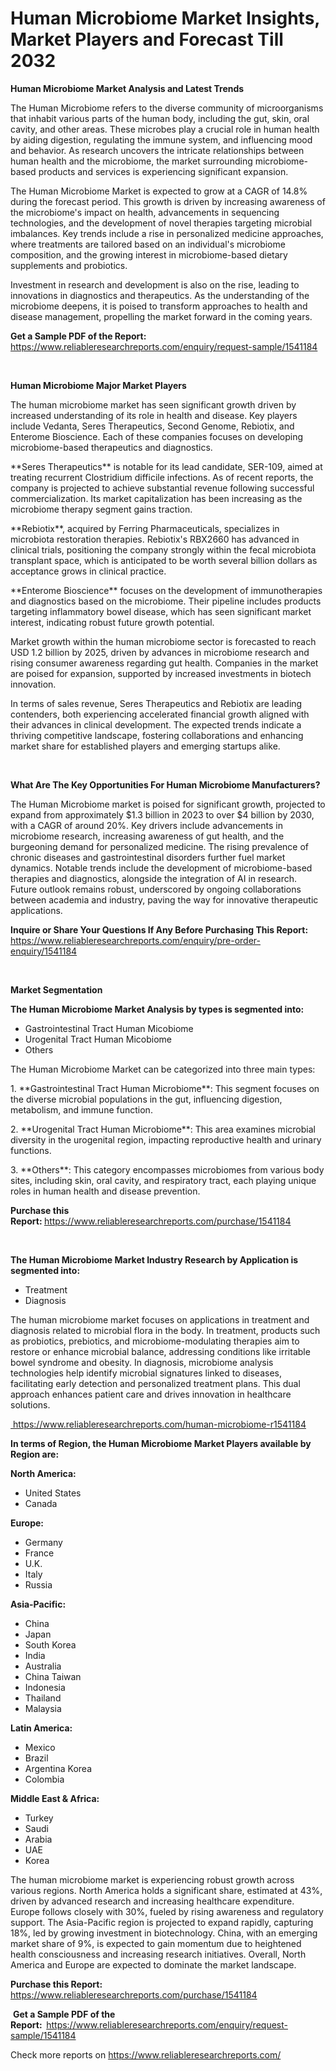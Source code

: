 <p><h1>Human Microbiome Market Insights, Market Players and Forecast Till 2032</h1></p><p><strong>Human Microbiome Market Analysis and Latest Trends</strong></p>
<p><p>The Human Microbiome refers to the diverse community of microorganisms that inhabit various parts of the human body, including the gut, skin, oral cavity, and other areas. These microbes play a crucial role in human health by aiding digestion, regulating the immune system, and influencing mood and behavior. As research uncovers the intricate relationships between human health and the microbiome, the market surrounding microbiome-based products and services is experiencing significant expansion.</p><p>The Human Microbiome Market is expected to grow at a CAGR of 14.8% during the forecast period. This growth is driven by increasing awareness of the microbiome's impact on health, advancements in sequencing technologies, and the development of novel therapies targeting microbial imbalances. Key trends include a rise in personalized medicine approaches, where treatments are tailored based on an individual's microbiome composition, and the growing interest in microbiome-based dietary supplements and probiotics.</p><p>Investment in research and development is also on the rise, leading to innovations in diagnostics and therapeutics. As the understanding of the microbiome deepens, it is poised to transform approaches to health and disease management, propelling the market forward in the coming years.</p></p>
<p><strong>Get a Sample PDF of the Report:&nbsp;</strong> <a href="https://www.reliableresearchreports.com/enquiry/request-sample/1541184?utm_campaign=40&utm_medium=2&utm_source=Github&utm_content=ia&utm_term=03032025&utm_id=human-microbiome">https://www.reliableresearchreports.com/enquiry/request-sample/1541184</a></p>
<p>&nbsp;</p>
<p><strong>Human Microbiome Major Market Players</strong></p>
<p><p>The human microbiome market has seen significant growth driven by increased understanding of its role in health and disease. Key players include Vedanta, Seres Therapeutics, Second Genome, Rebiotix, and Enterome Bioscience. Each of these companies focuses on developing microbiome-based therapeutics and diagnostics.</p><p>**Seres Therapeutics** is notable for its lead candidate, SER-109, aimed at treating recurrent Clostridium difficile infections. As of recent reports, the company is projected to achieve substantial revenue following successful commercialization. Its market capitalization has been increasing as the microbiome therapy segment gains traction.</p><p>**Rebiotix**, acquired by Ferring Pharmaceuticals, specializes in microbiota restoration therapies. Rebiotix's RBX2660 has advanced in clinical trials, positioning the company strongly within the fecal microbiota transplant space, which is anticipated to be worth several billion dollars as acceptance grows in clinical practice.</p><p>**Enterome Bioscience** focuses on the development of immunotherapies and diagnostics based on the microbiome. Their pipeline includes products targeting inflammatory bowel disease, which has seen significant market interest, indicating robust future growth potential.</p><p>Market growth within the human microbiome sector is forecasted to reach USD 1.2 billion by 2025, driven by advances in microbiome research and rising consumer awareness regarding gut health. Companies in the market are poised for expansion, supported by increased investments in biotech innovation.</p><p>In terms of sales revenue, Seres Therapeutics and Rebiotix are leading contenders, both experiencing accelerated financial growth aligned with their advances in clinical development. The expected trends indicate a thriving competitive landscape, fostering collaborations and enhancing market share for established players and emerging startups alike.</p></p>
<p>&nbsp;</p>
<p><strong>What Are The Key Opportunities For Human Microbiome Manufacturers?</strong></p>
<p><p>The Human Microbiome market is poised for significant growth, projected to expand from approximately $1.3 billion in 2023 to over $4 billion by 2030, with a CAGR of around 20%. Key drivers include advancements in microbiome research, increasing awareness of gut health, and the burgeoning demand for personalized medicine. The rising prevalence of chronic diseases and gastrointestinal disorders further fuel market dynamics. Notable trends include the development of microbiome-based therapies and diagnostics, alongside the integration of AI in research. Future outlook remains robust, underscored by ongoing collaborations between academia and industry, paving the way for innovative therapeutic applications.</p></p>
<p><strong>Inquire or Share Your Questions If Any Before Purchasing This Report:</strong> <a href="https://www.reliableresearchreports.com/enquiry/pre-order-enquiry/1541184?utm_campaign=40&utm_medium=2&utm_source=Github&utm_content=ia&utm_term=03032025&utm_id=human-microbiome">https://www.reliableresearchreports.com/enquiry/pre-order-enquiry/1541184</a></p>
<p>&nbsp;</p>
<p><strong>Market Segmentation</strong></p>
<p><strong>The Human Microbiome Market Analysis by types is segmented into:</strong></p>
<p><ul><li>Gastrointestinal Tract Human Micobiome</li><li>Urogenital Tract Human Micobiome</li><li>Others</li></ul></p>
<p><p>The Human Microbiome Market can be categorized into three main types: </p><p>1. **Gastrointestinal Tract Human Microbiome**: This segment focuses on the diverse microbial populations in the gut, influencing digestion, metabolism, and immune function. </p><p>2. **Urogenital Tract Human Microbiome**: This area examines microbial diversity in the urogenital region, impacting reproductive health and urinary functions. </p><p>3. **Others**: This category encompasses microbiomes from various body sites, including skin, oral cavity, and respiratory tract, each playing unique roles in human health and disease prevention.</p></p>
<p><strong>Purchase this Report:&nbsp;</strong><a href="https://www.reliableresearchreports.com/purchase/1541184?utm_campaign=40&utm_medium=2&utm_source=Github&utm_content=ia&utm_term=03032025&utm_id=human-microbiome">https://www.reliableresearchreports.com/purchase/1541184</a></p>
<p>&nbsp;</p>
<p><strong>The Human Microbiome Market Industry Research by Application is segmented into:</strong></p>
<p><ul><li>Treatment</li><li>Diagnosis</li></ul></p>
<p><p>The human microbiome market focuses on applications in treatment and diagnosis related to microbial flora in the body. In treatment, products such as probiotics, prebiotics, and microbiome-modulating therapies aim to restore or enhance microbial balance, addressing conditions like irritable bowel syndrome and obesity. In diagnosis, microbiome analysis technologies help identify microbial signatures linked to diseases, facilitating early detection and personalized treatment plans. This dual approach enhances patient care and drives innovation in healthcare solutions.</p></p>
<p><a href="https://www.reliableresearchreports.com/human-microbiome-r1541184?utm_campaign=40&utm_medium=2&utm_source=Github&utm_content=ia&utm_term=03032025&utm_id=human-microbiome">&nbsp;https://www.reliableresearchreports.com/human-microbiome-r1541184</a></p>
<p><strong>In terms of Region, the Human Microbiome Market Players available by Region are:</strong></p>
<p>
    <p> <strong> North America: </strong>
        <ul>
            <li>United States</li>
            <li>Canada</li>
        </ul>
        </p> 
    <p> <strong> Europe: </strong>
        <ul>
            <li>Germany</li>
            <li>France</li>
            <li>U.K.</li>
            <li>Italy</li>
            <li>Russia</li>
        </ul>
        </p> 
    <p> <strong> Asia-Pacific: </strong>
        <ul>
            <li>China</li>
            <li>Japan</li>
            <li>South Korea</li>
            <li>India</li>
            <li>Australia</li>
            <li>China Taiwan</li>
            <li>Indonesia</li>
            <li>Thailand</li>
            <li>Malaysia</li>
        </ul>
        </p> 
    <p> <strong> Latin America: </strong>
        <ul>
            <li>Mexico</li>
            <li>Brazil</li>
            <li>Argentina Korea</li>
            <li>Colombia</li>
        </ul>
        </p> 
    <p> <strong> Middle East & Africa: </strong>
        <ul>
            <li>Turkey</li>
            <li>Saudi</li>
            <li>Arabia</li>
            <li>UAE</li>
            <li>Korea</li>
        </ul>
    </p>
    </p>
<p><p>The human microbiome market is experiencing robust growth across various regions. North America holds a significant share, estimated at 43%, driven by advanced research and increasing healthcare expenditure. Europe follows closely with 30%, fueled by rising awareness and regulatory support. The Asia-Pacific region is projected to expand rapidly, capturing 18%, led by growing investment in biotechnology. China, with an emerging market share of 9%, is expected to gain momentum due to heightened health consciousness and increasing research initiatives. Overall, North America and Europe are expected to dominate the market landscape.</p></p>
<p><strong>Purchase this Report: </strong><a href="https://www.reliableresearchreports.com/purchase/1541184?utm_campaign=40&utm_medium=2&utm_source=Github&utm_content=ia&utm_term=03032025&utm_id=human-microbiome">https://www.reliableresearchreports.com/purchase/1541184</a></p>
<p>&nbsp;<strong>Get a Sample PDF of the Report:&nbsp;&nbsp;</strong><a href="https://www.reliableresearchreports.com/enquiry/request-sample/1541184?utm_campaign=40&utm_medium=2&utm_source=Github&utm_content=ia&utm_term=03032025&utm_id=human-microbiome">https://www.reliableresearchreports.com/enquiry/request-sample/1541184</a></p>
<p><strong></strong></p>
<p>Check more reports on <a href="https://www.reliableresearchreports.com/?utm_campaign=40&utm_medium=2&utm_source=Github&utm_content=ia&utm_term=03032025&utm_id=human-microbiome">https://www.reliableresearchreports.com/</a></p>